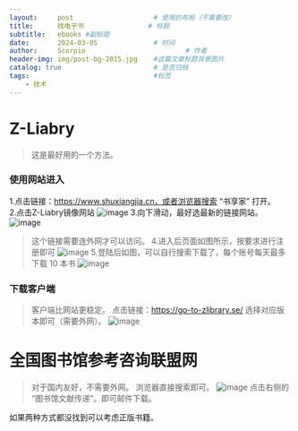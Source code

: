 ```yaml
---
layout:     post   				    # 使用的布局（不需要改）
title:      找电子书				# 标题 
subtitle:   ebooks #副标题
date:       2024-03-05 				# 时间
author:     Scorpio 						# 作者
header-img: img/post-bg-2015.jpg 	#这篇文章标题背景图片
catalog: true 						# 是否归档
tags:								#标签
    - 技术
---
```


# Z-Liabry
>这是最好用的一个方法。  
### 使用网站进入
1.点击链接：https://www.shuxiangjia.cn，或者浏览器搜索 “书享家” 打开。  
2.点击Z-Liabry镜像网站
![image](https://github.com/ScorpioPxg/scorpiopxg.github.io/assets/161672962/b0e422a9-0763-4f66-bfa7-9aaea245a889)
3.向下滑动，最好选最新的链接网站。
![image](https://github.com/ScorpioPxg/scorpiopxg.github.io/assets/161672962/8fc56694-b50f-46e7-94bd-d44ba4997d20)
>这个链接需要连外网才可以访问。
4.进入后页面如图所示，按要求进行注册即可
![image](https://github.com/ScorpioPxg/scorpiopxg.github.io/assets/161672962/9b630135-bb30-4b14-a5da-ce6567d1c5ab)
5.登陆后如图，可以自行搜索下载了，每个账号每天最多下载 10 本书
![image](https://github.com/ScorpioPxg/scorpiopxg.github.io/assets/161672962/5853ca4f-e0dc-4c29-9659-373e8edf24cc)
### 下载客户端
>客户端比网站更稳定。
点击链接：https://go-to-zlibrary.se/
选择对应版本即可（需要外网）。
![image](https://github.com/ScorpioPxg/scorpiopxg.github.io/assets/161672962/88183a44-6bbe-4aa5-9502-b69bbd72d41f)

# 全国图书馆参考咨询联盟网
>对于国内友好，不需要外网。
浏览器直接搜索即可。
![image](https://github.com/ScorpioPxg/scorpiopxg.github.io/assets/161672962/7a246d60-428c-4fde-ae81-c7b4431fec7e)
点击右侧的 “图书馆文献传递”。即可邮件下载。

如果两种方式都没找到可以考虑正版书籍。
